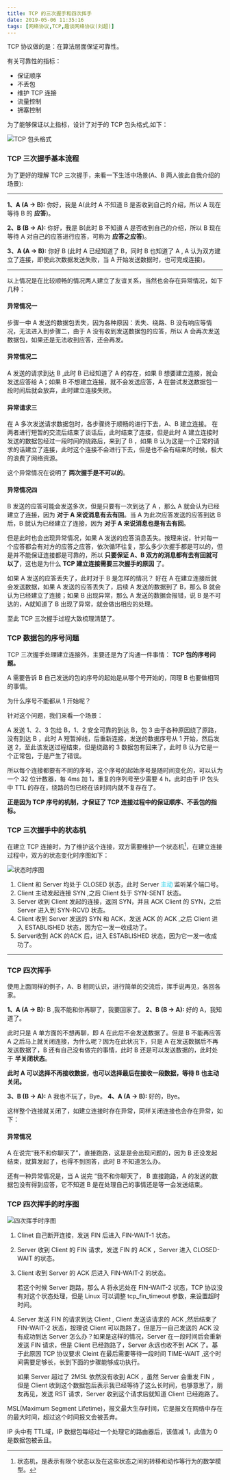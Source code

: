 ```yaml
---
title: TCP 的三次握手和四次挥手
date: 2019-05-06 11:35:16
tags: [网络协议,TCP,趣谈网络协议(刘超)]
---
```



TCP 协议做的是：在算法层面保证可靠性。

有关可靠性的指标：
* 保证顺序
* 不丢包
* 维护 TCP 连接
* 流量控制
* 拥塞控制

为了能够保证以上指标，设计了对于的 TCP 包头格式,如下：
<!-- more -->

![TCP 包头格式](/../images/2019_05_06_01.jpg)




### TCP 三次握手基本流程

为了更好的理解 TCP 三次握手，来看一下生活中场景(A、B 两人彼此自我介绍的场景):

---

**1、A (A -> B):** 你好，我是 A(此时 A 不知道 B 是否收到自己的介绍，所以 A 现在等待 B 的 **应答**)。

**2、B (B -> A):** 你好，我是 B(此时 B 不知道 A 是否收到自己的介绍，所以 B 现在等待 A 对自己的应答进行应答，可称为 **应答之应答**)。

**3、A (A -> B):** 你好 B (此时 A 已经知道了 B，同时 B 也知道了 A , A 认为双方建立了连接，即使此次数据发送失败，当 A 开始发送数据时，也可完成连接)。

---

以上情况是在比较顺畅的情况两人建立了友谊关系，当然也会存在异常情况，如下几种：


#### 异常情况一

步骤一中 A 发送的数据包丢失，因为各种原因：丢失、绕路、B 没有响应等情况，无法进入到步骤二，由于 A 没有收到发送数据包的应答，所以 A 会再次发送数据包，如果还是无法收到应答，还会再发。

#### 异常情况二

A 发送的请求到达 B ,此时 B 已经知道了 A 的存在，如果 B 想要建立连接，就会发送应答给 A；如果 B 不想建立连接，就不会发送应答，A 在尝试发送数据包一段时间后就会放弃，此时建立连接失败。


#### 异常请求三

在 A 多次发送请求数据包时，各步骤终于顺畅的进行下去，A、B 建立连接。 在两者进行短暂的交流后结束了谈话后，此时结束了连接，但是此时 A 建立连接时发送的数据包经过一段时间的绕路后，来到了 B ，如果 B 认为这是一个正常的请求的话建立了连接，此时这个连接不会进行下去，但是也不会有结束的时候，极大的浪费了网络资源。

这个异常情况在说明了 **两次握手是不可以的**。

#### 异常情况四

B 发送的应答可能会发送多次，但是只要有一次到达了 A ，那么 A 就会认为已经建立了连接，因为 **对于 A 来说消息有去有回**。当 A 为此次应答发送的应答到达 B 后，B 就认为已经建立了连接，因为 **对于 A 来说消息也是有去有回**。

但是此时也会出现异常情况，如果 A 发送的应答消息丢失。按理来说，针对每一个应答都会有对方的应答之应答，依次循环往复，那么多少次握手都是可以的，但是并不能保证连接都是可靠的，所以 **只要保证 A、B 双方的消息都有去有回就可以了**，这也是为什么 **TCP 建立连接需要三次握手的原因** 了。

如果 A 发送的应答丢失了，此时对于 B 是怎样的情况？ 好在 A 在建立连接后就会发送数据，如果 A 发送的应答丢失了，后续 A 发送的数据到了 B，那么 B 就会认为已经建立了连接；如果 B 出现异常，那么 A 发送的数据会报错，说 B 是不可达的，A就知道了 B 出现了异常，就会做出相应的处理。




至此 TCP 三次握手过程大致梳理清楚了。


### TCP 数据包的序号问题

TCP 三次握手处理建立连接外，主要还是为了沟通一件事情：  **TCP 包的序号问题。**

A 需要告诉 B 自己发送的包的序号的起始是从哪个号开始的，同理 B 也要做相同的事情。

为什么序号不能都从 1 开始呢？

针对这个问题，我们来看一个场景：

A 发送 1、2、3 包给 B，1、2 安全可靠的到达 B，包 3 由于各种原因绕了原路，没有到达 B ，此时 A 短暂掉线，后重新连接，发送的数据序号从 1 开始，然后发送 2，至此该发送过程结束，但是绕路的 3 数据包有回来了，此时 B 认为它是一个正常包，于是产生了错误。

所以每个连接都要有不同的序号，这个序号的起始序号是随时间变化的，可以认为一个 32 位计数器，每 4ms 加 1，重复的序列号至少需要 4 h，此时由于 IP 包头中 TTL 的存在，绕路的包已经在该时间内就不复存在了。


**正是因为 TCP 序号的机制，才保证了 TCP 连接过程中的保证顺序、不丢包的指标。**

### TCP 三次握手中的状态机

在建立 TCP 连接时，为了维护这个连接，双方需要维护一个状态机[^1]，在建立连接过程中，双方的状态变化时序图如下：

![状态时序图](/../images/2019_05_07_01.jpg)


1. Client 和 Server 均处于 CLOSED 状态，此时 Server <span  style="color: #5bdaed;font-weight: bold;">主动</span> 监听某个端口号。
2. Client 主动发起连接 SYN ,之后 Client 处于 SYN-SENT 状态。
3. Server 收到 Client 发起的连接，返回 SYN，并且 ACK Client 的 SYN，之后 Server 进入到 SYN-RCVD 状态。
4. Client 收到 Server 发送的 SYN 和 ACK，发送 ACK 的 ACK ,之后 Client 进入 ESTABLISHED 状态，因为它一发一收成功了。
5. Server收到 ACK 的ACK 后，进入 ESTABLISHED 状态，因为它一发一收成功了。

----


### TCP 四次挥手

使用上面同样的例子，A、B 相同认识，进行简单的交流后，挥手说再见，各回各家。

**1、A (A -> B):** B ,我不能和你再聊了，我要回家了。
**2、B (B -> A):** 好的 A，我知道了。

此时只是 A 单方面的不想再聊，即 A 在此后不会发送数据了。但是 B 不能再应答 A 之后马上就关闭连接，为什么呢？因为在此状况下，只是 A 在发送数据后不再发送数据了，B 还有自己没有做完的事情，此时 B 还是可以发送数据的，此时处于 **半关闭状态**。

**此时 A 可以选择不再接收数据，也可以选择最后在接收一段数据，等待 B 也主动关闭。**

**3、B (B -> A):** A 我也不玩了，Bye。
**4、A (A -> B):** 好的，Bye。

这样整个连接就关闭了，如建立连接时存在异常，同样关闭连接也会存在异常，如下：

#### 异常情况

A 在说完“我不和你聊天了”，直接跑路，这是是会出现问题的，因为 B 还没发起结束，就算发起了，也得不到回答，此时 B 不知道怎么办。


还有一种异常情况是，当 A 说完 “我不和你聊天了， B 直接跑路，A 的发送的数据包没有得到应答，它不知道 B 是在处理自己的事情还是等一会发送结束。

### TCP 四次挥手的时序图


![四次挥手时序图](/../images/2019_05_07_02.jpg)


1. Clinet 自己断开连接，发送 FIN 后进入 FIN-WAIT-1 状态。
2. Server 收到 Client 的 FIN 请求，发送 FIN 的 ACK ，Server 进入 CLOSED-WAIT 的状态。
3. Client 收到 Server 的 ACK 后进入 FIN-WAIT-2 的状态。

   若这个时候 Server 跑路，那么 A 将永远处在 FIN-WAIT-2 状态，TCP 协议没有对这个状态处理，但是 Linux 可以调整 tcp_fin_timeout 参数，来设置超时时间。
    
4. Server 发送 FIN 的请求到达 Client , Client 发送该请求的 ACK ,然后结束了 FIN-WAIT-2 状态，按理说 Client 可以跑路了，但是万一自己发送的 ACK 没有成功到达 Server 怎么办？如果是这样的情况，Server 在一段时间后会重新发送 FIN 请求，但是 Client 已经跑路了，Server 永远也收不到 ACK 了。基于此原因 TCP 协议要求 Cleint 在最后需要等待一段时间 TIME-WAIT ,这个时间需要足够长，长到下面的步骤能够成功执行。

    如果 Server 超过了 2MSL 依然没有收到 ACK ，虽然 Server 会重发 FIN ，但是 Client 收到这个数据包后表示我已经等待了这么长时间，也够意思了，朋友再见，发送 RST 请求，Server 收到这个请求后就知道 Client 已经跑路了。


MSL(Maximum Segment Lifetime)，报文最大生存时间，它是报文在网络中存在的最大时间，超过这个时间报文会被丢弃。

IP 头中有 TTL域，IP 数据包每经过一个处理它的路由器后，该值减 1，此值为 0 是数据包被丢且。




[^1]: 状态机，是表示有限个状态以及在这些状态之间的转移和动作等行为的数学模型。